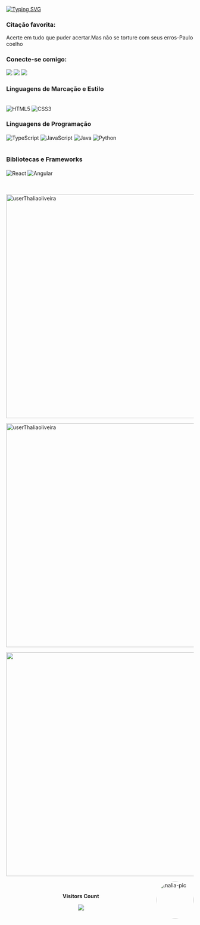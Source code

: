 [![Typing SVG](https://readme-typing-svg.herokuapp.com/?color=ff00cc&size=35&center=true&vCenter=true&width=1000&lines=HELLO,+MY+NAME+is+Thalía+Oliveira;I'm+21+years+old;I+from+Brasil;Be+Welcome!+:%29)](https://git.io/typing-svg)
<h3 align="left">Citação favorita:</h3>
<p>Acerte em tudo que puder acertar.Mas não se torture com seus erros-Paulo coelho</p>

<h3 align="left">Conecte-se comigo:</h3>
  <div> 
  <a href="https://instagram.com/userthalia" target="_blank"><img src="https://img.shields.io/badge/-Instagram-%23E4405F?style=for-the-badge&logo=instagram&logoColor=white" target="_blank"></a> 
  <a href = "Thaliaoliveira023@gmail.com"><img src="https://img.shields.io/badge/-Gmail-%23333?style=for-the-badge&logo=gmail&logoColor=white" target="_blank"></a>
  <a href="https://www.linkedin.com/in/thalía-o-aaa380204" target="_blank"><img src="https://img.shields.io/badge/-LinkedIn-%230077B5?style=for-the-badge&logo=linkedin&logoColor=white" target="_blank"></a> 
 </div>
<h3 align="left">Linguagens de Marcação e Estilo</h3>
<div style="display: inline_block"><br>

  <img align="center" alt="HTML5" src="https://img.shields.io/badge/HTML5-000?style=for-the-badge&logo=html5">
   <img align="center" alt="CSS3" src="https://img.shields.io/badge/CSS3-000?style=for-the-badge&logo=css3&logoColor=264CE4">
</div>
<h3 align="left">Linguagens de Programação</h3>
<div style="display: inline_block">
    <img align="center" alt="TypeScript" src="https://img.shields.io/badge/TypeScript-000?style=for-the-badge&logo=typescript">
     <img align="center" alt="JavaScript" src="https://img.shields.io/badge/JavaScript-000?style=for-the-badge&logo=javascript">
      </td>
      <img align="center" alt="Java" src="https://img.shields.io/badge/Java-000?style=for-the-badge&logo=java">
      <img align="center" alt="Python" src="https://img.shields.io/badge/Python-000?style=for-the-badge&logo=python">
</div>

<br>

<h3 align="left">Bibliotecas e Frameworks</h3>
<div style="display: inline_block">
<img align="center" alt="React" src="https://img.shields.io/badge/React-000?style=for-the-badge&logo=react">
<img align="center" alt="Angular" src="https://img.shields.io/badge/Angular-000?style=for-the-badge&logo=angular&logoColor=C3002F">


<br>
<br><br>
<p>
  <img width="600em" align="center" src="https://github-readme-stats.vercel.app/api?username=userThaliaoliveira&show_icons=true&locale=en&theme=synthwave" alt="userThaliaoliveira"/>
</p>

<p >
  <img width="600em" align="center" src="https://github-readme-streak-stats.herokuapp.com/?user=userThaliaoliveira&theme=synthwave" alt="userThaliaoliveira" />
</p>

<p > 
  <img width="600em" align="center" src="https://github-readme-stats.vercel.app/api/top-langs/?username=userThaliaoliveira&layout=compact&langs_count=7&theme=synthwave"/>
</p>
<div style="display: inline_block">
    <img align="right" alt="thalia-pic" height="100" style="border-radius:50px;" src="https://user-images.githubusercontent.com/96347094/147705579-1ab1a119-49bb-419e-8433-e7ff89bdab83.png">
</div>
  
  <div align="center">
<br><p align="centre"><b>Visitors Count</b></p>  
<p align="center"><img align="center" src="https://profile-counter.glitch.me/{userThaliaoliveira}/count.svg" /></p> 
<br></div>


